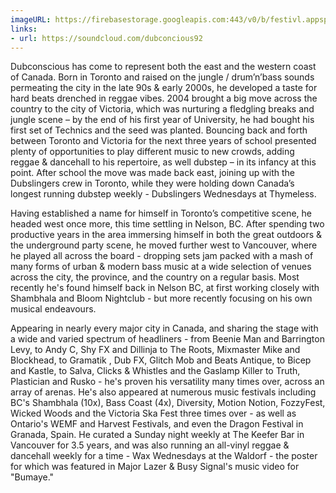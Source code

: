 ```yaml
---
imageURL: https://firebasestorage.googleapis.com:443/v0/b/festivl.appspot.com/o/userContent%2F057E51DA-B5B7-4F3B-B5B1-3AF2624D068B.png?alt=media&token=ac2a992b-72d6-4083-a26b-2c6c5f12e11d
links:
- url: https://soundcloud.com/dubconcious92
---
```

Dubconscious has come to represent both the east and the western coast of Canada. Born
in Toronto and raised on the jungle / drum’n’bass sounds permeating the city in the late
90s & early 2000s, he developed a taste for hard beats drenched in reggae vibes. 2004
brought a big move across the country to the city of Victoria, which was nurturing a
fledgling breaks and jungle scene – by the end of his first year of University, he had bought
his first set of Technics and the seed was planted. Bouncing back and forth between
Toronto and Victoria for the next three years of school presented plenty of opportunities to
play different music to new crowds, adding reggae & dancehall to his repertoire, as well
dubstep – in its infancy at this point. After school the move was made back east, joining up
with the Dubslingers crew in Toronto, while they were holding down Canada’s longest
running dubstep weekly - Dubslingers Wednesdays at Thymeless.

Having established a name for himself in Toronto’s competitive scene, he headed west once
more, this time settling in Nelson, BC. After spending two productive years in the area
immersing himself in both the great outdoors & the underground party scene, he moved
further west to Vancouver, where he played all across the board - dropping sets jam packed
with a mash of many forms of urban & modern bass music at a wide selection of venues
across the city, the province, and the country on a regular basis. Most recently he's found
himself back in Nelson BC, at first working closely with Shambhala and Bloom Nightclub - but
more recently focusing on his own musical endeavours.

Appearing in nearly every major city in Canada, and sharing the stage with a wide and varied
spectrum of headliners - from Beenie Man and Barrington Levy, to Andy C, Shy FX and Dillinja to
The Roots, Mixmaster Mike and Blockhead, to Gramatik , Dub FX, Glitch Mob and Beats Antique,
to Bicep and Kastle, to Salva, Clicks & Whistles and the Gaslamp Killer to Truth, Plastician and
Rusko - he's proven his versatility many times over, across an array of arenas. He's also appeared
at numerous music festivals including BC's Shambhala (10x), Bass Coast (4x), Diversity, Motion
Notion, FozzyFest, Wicked Woods and the Victoria Ska Fest three times over - as well as
Ontario's WEMF and Harvest Festivals, and even the Dragon Festival in Granada, Spain. He
curated a Sunday night weekly at The Keefer Bar in Vancouver for 3.5 years, and was also
running an all-vinyl reggae & dancehall weekly for a time - Wax Wednesdays at the Waldorf - the
poster for which was featured in Major Lazer & Busy Signal's music video for "Bumaye."